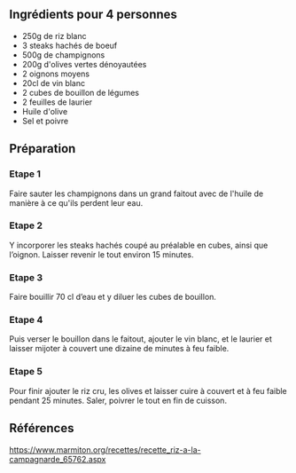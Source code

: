 ## Ingrédients pour 4 personnes

- 250g de riz blanc
- 3 steaks hachés de boeuf
- 500g de champignons
- 200g d'olives vertes dénoyautées
- 2 oignons moyens
- 20cl de vin blanc
- 2 cubes de bouillon de légumes
- 2 feuilles de laurier
- Huile d'olive
- Sel et poivre

## Préparation

### Etape 1

Faire sauter les champignons dans un grand faitout avec de l'huile de manière à ce qu'ils perdent leur eau.

### Etape 2

Y incorporer les steaks hachés coupé au préalable en cubes, ainsi que l’oignon. Laisser revenir le tout environ 15 minutes.

### Etape 3

Faire bouillir 70 cl d’eau et y diluer les cubes de bouillon.

### Etape 4

Puis verser le bouillon dans le faitout, ajouter le vin blanc, et le laurier et laisser mijoter à couvert une dizaine de minutes à feu faible.

### Etape 5

Pour finir ajouter le riz cru, les olives et laisser cuire à couvert et à feu faible pendant 25 minutes. Saler, poivrer le tout en fin de cuisson.

## Références

https://www.marmiton.org/recettes/recette_riz-a-la-campagnarde_65762.aspx
